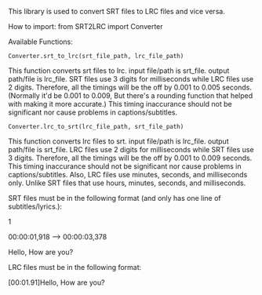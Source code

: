 This library is used to convert SRT files to LRC files and vice versa.

How to import:
from SRT2LRC import Converter


Available Functions:

`Converter.srt_to_lrc(srt_file_path, lrc_file_path)`

This function converts srt files to lrc.
input file/path is srt_file. output path/file is lrc_file.
SRT files use 3 digits for milliseconds while LRC files use 2 digits.
Therefore, all the timings will be the off by 0.001 to 0.005 seconds. 
(Normally it'd be 0.001 to 0.009, But there's a rounding function that helped with making it more accurate.)
This timing inaccurance should not be significant nor cause problems in captions/subtitles.

`Converter.lrc_to_srt(lrc_file_path, srt_file_path)`

This function converts lrc files to srt.
input file/path is lrc_file. output path/file is srt_file.
LRC files use 2 digits for milliseconds while SRT files use 3 digits. 
Therefore, all the timings will be the off by 0.001 to 0.009 seconds.
This timing inaccurance should not be significant nor cause problems in captions/subtitles.
Also, LRC files use minutes, seconds, and milliseconds only. Unlike SRT files that use hours, minutes, seconds, and milliseconds.


SRT files must be in the following format (and only has one line of subtitles/lyrics.):

1

00:00:01,918 --> 00:00:03,378

Hello, How are you?

LRC files must be in the following format:

[00:01.91]Hello, How are you?
